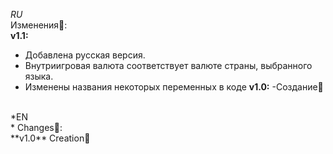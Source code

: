 *RU<br />*
Изменения📀:<br />
**v1.1:**
- Добавлена русская версия.
- Внутриигровая валюта соответствует валюте страны, выбранного языка.
- Изменены названия некоторых переменных в коде
**v1.0:** 
-Cоздание🧰
<br />
*EN<br />*
Changes📀:<br />
**v1.0** Сreation🧰
